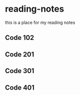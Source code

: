 # reading-notes

this is a place for my reading notes

## Code 102

## Code 201

## Code 301

## Code 401
